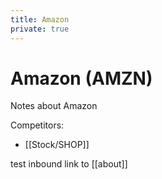 ```yaml
---
title: Amazon
private: true
---
```


# Amazon (AMZN)

Notes about Amazon

Competitors:

- [[Stock/SHOP]]

test inbound link to [[about]]
